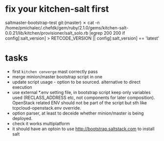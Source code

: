 

# fix your kitchen-salt first

  saltmaster-bootstrap-test git:(master) ✗ cat -n /home/pmichalec/.chefdk/gem/ruby/2.1.0/gems/kitchen-salt-0.0.21/lib/kitchen/provisioner/salt_solo.rb |egrep 200
  200	        if config[:salt_version] > RETCODE_VERSION || config[:salt_version] == 'latest'

# tasks

- first `kitchen converge` mast correctly pass
- merge minion/master bootstrap script in one
- update script usage - option to be sourced. alternative to direct execution
- use external *.env setting file, in bootstrap script keep only variables used (RECLASS_ADDRESS etc, not components for
  later composition). OpenStack related ENV should not be part of the script but sth like tcpcloud-openstack.env override.
- option parser, at least to deceide whether minion/master is being deployed.
- check it works multiplatform
- it should have an optoin to use http://bootstrap.saltstack.com to install salt
